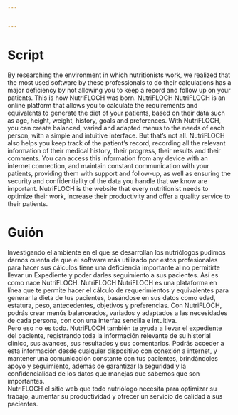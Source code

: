```yaml
---


---
```


<h1 id="script">Script</h1>
<p>By researching the environment in which nutritionists work, we realized that the most used software by these professionals to do their calculations has a major deficiency by not allowing you to keep a record and follow up on your patients. This is how NutriFLOCH was born. NutriFLOCH NutriFLOCH is an online platform that allows you to calculate the requirements and equivalents to generate the diet of your patients, based on their data such as age, height, weight, history, goals and preferences. With NutriFLOCH, you can create balanced, varied and adapted menus to the needs of each person, with a simple and intuitive interface. But that’s not all. NutriFLOCH also helps you keep track of the patient’s record, recording all the relevant information of their medical history, their progress, their results and their comments. You can access this information from any device with an internet connection, and maintain constant communication with your patients, providing them with support and follow-up, as well as ensuring the security and confidentiality of the data you handle that we know are important. NutriFLOCH is the website that every nutritionist needs to optimize their work, increase their productivity and offer a quality service to their patients.</p>
<h1 id="guión">Guión</h1>
<p>Investigando el ambiente en el que se desarrollan los nutriólogos pudimos darnos cuenta de que el software más utilizado por estos profesionales para hacer sus cálculos tiene una deficiencia importante al no permitirte llevar un Expediente y poder darles seguimiento a sus pacientes. Así es como nace NutriFLOCH. NutriFLOCH NutriFLOCH es una plataforma en línea que te permite hacer el cálculo de requerimientos y equivalentes para generar la dieta de tus pacientes, basándose en sus datos como edad, estatura, peso, antecedentes, objetivos y preferencias. Con NutriFLOCH, podrás crear menús balanceados, variados y adaptados a las necesidades de cada persona, con con una interfaz sencilla e intuitiva.<br>
Pero eso no es todo. NutriFLOCH también te ayuda a llevar el expediente del paciente, registrando toda la información relevante de su historial clínico, sus avances, sus resultados y sus comentarios. Podrás acceder a esta información desde cualquier dispositivo con conexión a internet, y mantener una comunicación constante con tus pacientes, brindándoles apoyo y seguimiento, además de garantizar la seguridad y la confidencialidad de los datos que manejas que sabemos que son importantes.<br>
NutriFLOCH el sitio web que todo nutriólogo necesita para optimizar su trabajo, aumentar su productividad y ofrecer un servicio de calidad a sus pacientes.</p>

